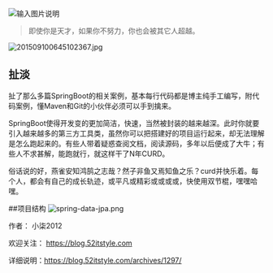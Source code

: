![输入图片说明](https://blog.52itstyle.com/usr/uploads/58ad45c0b9e21.gif "在这里输入图片标题")

> 即使你是天才，如果你不努力，你也会被其它人超越。

![201509100645102367.jpg](https://blog.52itstyle.com/usr/uploads/2017/07/124857438.jpg)
<!--more-->
## 扯淡
扯了那么多篇SpringBoot的相关案例，基本每行代码都是博主纯手工编写，附代码案例，懂Maven和Git的小伙伴必须可以手到擒来。

SpringBoot使得开发变的更加简洁，快速，当然被封装的越来越深。此时你就要引入越来越多的第三方工具类，虽然你可以把搭建好的项目运行起来，却无法理解是怎么跑起来的。有些人带着疑惑查阅文档，阅读源码，多年以后便成了大牛；有些人不求甚解，能跑就行，就这样干了N年CURD。

俗话说的好，燕雀安知鸿鹄之志哉？然子非鱼又焉知鱼之乐？curd并快乐着。每个人，都会有自己的成长轨迹，或平凡或精彩或或或或，快使用双节棍，嘿嘿哈嘿。

##项目结构
![spring-data-jpa.png](https://blog.52itstyle.com/usr/uploads/2017/07/2927837768.png)


作者： 小柒2012

欢迎关注： https://blog.52itstyle.com

详细说明：https://blog.52itstyle.com/archives/1297/